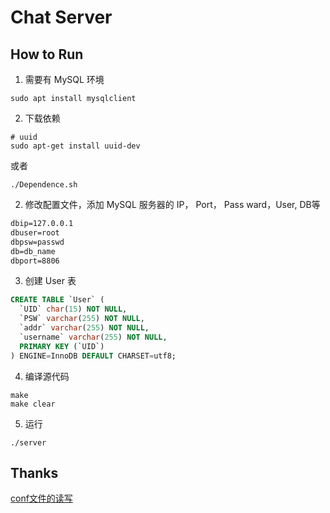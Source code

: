 # Chat Server

## How to Run

1. 需要有 MySQL 环境

```shell
sudo apt install mysqlclient
```

2. 下载依赖

```shell
# uuid
sudo apt-get install uuid-dev
```

或者

```shell
./Dependence.sh
```

2. 修改配置文件，添加 MySQL 服务器的 IP， Port， Pass ward，User, DB等

```txt
dbip=127.0.0.1
dbuser=root
dbpsw=passwd
db=db_name
dbport=8806
```

3. 创建 User 表

```sql
CREATE TABLE `User` (
  `UID` char(15) NOT NULL,
  `PSW` varchar(255) NOT NULL,
  `addr` varchar(255) NOT NULL,
  `username` varchar(255) NOT NULL,
  PRIMARY KEY (`UID`)
) ENGINE=InnoDB DEFAULT CHARSET=utf8;
```

4. 编译源代码

```shell
make
make clear
```

5. 运行

```shell
./server
```

## Thanks

[conf文件的读写](https://www.cnblogs.com/happyamyhope/p/10874024.html)

